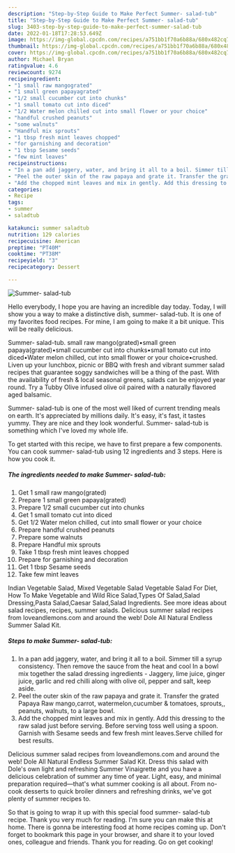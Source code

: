 ```yaml
---
description: "Step-by-Step Guide to Make Perfect Summer- salad-tub"
title: "Step-by-Step Guide to Make Perfect Summer- salad-tub"
slug: 3403-step-by-step-guide-to-make-perfect-summer-salad-tub
date: 2022-01-18T17:28:53.649Z
image: https://img-global.cpcdn.com/recipes/a751bb1f70a6b88a/680x482cq70/summer-salad-tub-recipe-main-photo.jpg
thumbnail: https://img-global.cpcdn.com/recipes/a751bb1f70a6b88a/680x482cq70/summer-salad-tub-recipe-main-photo.jpg
cover: https://img-global.cpcdn.com/recipes/a751bb1f70a6b88a/680x482cq70/summer-salad-tub-recipe-main-photo.jpg
author: Michael Bryan
ratingvalue: 4.6
reviewcount: 9274
recipeingredient:
- "1 small raw mangograted"
- "1 small green papayagrated"
- "1/2 small cucumber cut into chunks"
- "1 small tomato cut into diced"
- "1/2 Water melon chilled cut into small flower or your choice"
- "handful crushed peanuts"
- "some walnuts"
- "Handful mix sprouts"
- "1 tbsp fresh mint leaves chopped"
- "for garnishing and decoration"
- "1 tbsp Sesame seeds"
- "few mint leaves"
recipeinstructions:
- "In a pan add jaggery, water, and bring it all to a boil. Simmer till a syrup consistency. Then remove the sauce from the heat and cool In a bowl mix together the salad dressing ingredients - Jaggery, lime juice, ginger juice, garlic and red chilli along with olive oil, pepper and salt, keep aside."
- "Peel the outer skin of the raw papaya and grate it. Transfer the grated Papaya Raw mango,carrot, watermelon,cucumber &amp; tomatoes, sprouts,, peanuts, walnuts, to a large bowl."
- "Add the chopped mint leaves and mix in gently. Add this dressing to the raw salad just before serving. Before serving toss well using a spoon. Garnish with Sesame seeds and few fresh mint leaves.Serve chilled for best results."
categories:
- Recipe
tags:
- summer
- saladtub

katakunci: summer saladtub 
nutrition: 129 calories
recipecuisine: American
preptime: "PT40M"
cooktime: "PT38M"
recipeyield: "3"
recipecategory: Dessert

---
```



![Summer- salad-tub](https://img-global.cpcdn.com/recipes/a751bb1f70a6b88a/680x482cq70/summer-salad-tub-recipe-main-photo.jpg)

Hello everybody, I hope you are having an incredible day today. Today, I will show you a way to make a distinctive dish, summer- salad-tub. It is one of my favorites food recipes. For mine, I am going to make it a bit unique. This will be really delicious.

Summer- salad-tub. small raw mango(grated)•small green papaya(grated)•small cucumber cut into chunks•small tomato cut into diced•Water melon chilled, cut into small flower or your choice•crushed. Liven up your lunchbox, picnic or BBQ with fresh and vibrant summer salad recipes that guarantee soggy sandwiches will be a thing of the past. With the availability of fresh &amp; local seasonal greens, salads can be enjoyed year round. Try a Tubby Olive infused olive oil paired with a naturally flavored aged balsamic.

Summer- salad-tub is one of the most well liked of current trending meals on earth. It's appreciated by millions daily. It's easy, it's fast, it tastes yummy. They are nice and they look wonderful. Summer- salad-tub is something which I've loved my whole life.


To get started with this recipe, we have to first prepare a few components. You can cook summer- salad-tub using 12 ingredients and 3 steps. Here is how you cook it.

<!--inarticleads1-->

##### The ingredients needed to make Summer- salad-tub:

1. Get 1 small raw mango(grated)
1. Prepare 1 small green papaya(grated)
1. Prepare 1/2 small cucumber cut into chunks
1. Get 1 small tomato cut into diced
1. Get 1/2 Water melon chilled, cut into small flower or your choice
1. Prepare handful crushed peanuts
1. Prepare some walnuts
1. Prepare Handful mix sprouts
1. Take 1 tbsp fresh mint leaves chopped
1. Prepare for garnishing and decoration
1. Get 1 tbsp Sesame seeds
1. Take few mint leaves


Indian Vegetable Salad, Mixed Vegetable Salad Vegetable Salad For Diet, How To Make Vegetable and Wild Rice Salad,Types Of Salad,Salad Dressing,Pasta Salad,Caesar Salad,Salad Ingredients. See more ideas about salad recipes, recipes, summer salads. Delicious summer salad recipes from loveandlemons.com and around the web! Dole All Natural Endless Summer Salad Kit. 

<!--inarticleads2-->

##### Steps to make Summer- salad-tub:

1. In a pan add jaggery, water, and bring it all to a boil. Simmer till a syrup consistency. Then remove the sauce from the heat and cool In a bowl mix together the salad dressing ingredients - Jaggery, lime juice, ginger juice, garlic and red chilli along with olive oil, pepper and salt, keep aside.
1. Peel the outer skin of the raw papaya and grate it. Transfer the grated Papaya Raw mango,carrot, watermelon,cucumber &amp; tomatoes, sprouts,, peanuts, walnuts, to a large bowl.
1. Add the chopped mint leaves and mix in gently. Add this dressing to the raw salad just before serving. Before serving toss well using a spoon. Garnish with Sesame seeds and few fresh mint leaves.Serve chilled for best results.


Delicious summer salad recipes from loveandlemons.com and around the web! Dole All Natural Endless Summer Salad Kit. Dress this salad with Dole&#39;s own light and refreshing Summer Vinaigrette and you have a delicious celebration of summer any time of year. Light, easy, and minimal preparation required—that&#39;s what summer cooking is all about. From no-cook desserts to quick broiler dinners and refreshing drinks, we&#39;ve got plenty of summer recipes to. 

So that is going to wrap it up with this special food summer- salad-tub recipe. Thank you very much for reading. I'm sure you can make this at home. There is gonna be interesting food at home recipes coming up. Don't forget to bookmark this page in your browser, and share it to your loved ones, colleague and friends. Thank you for reading. Go on get cooking!
